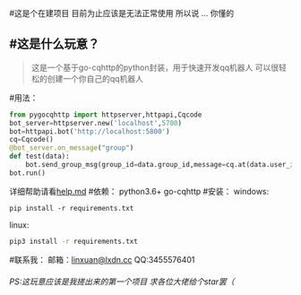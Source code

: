 #这是个在建项目 目前为止应该是无法正常使用 所以说 ... 你懂的

#这是什么玩意？
---
>这是一个基于go-cqhttp的python封装，用于快速开发qq机器人
    可以很轻松的创建一个你自己的qq机器人

#用法：
```python
from pygocqhttp import httpserver,httpapi,Cqcode
bot_server=httpserver.new('localhost',5700)
bot=httpapi.bot('http://localhost:5800')
cq=Cqcode()
@bot_server.on_message("group")
def test(data):
    bot.send_group_msg(group_id=data.group_id,message=cq.at(data.user_id)+"OK!")
bot.run()
```
详细帮助请看[help.md](./help.md)
#依赖：
    python3.6+
    go-cqhttp
#安装：
windows:
```batch
pip install -r requirements.txt
```
linux:
```bash
pip3 install -r requirements.txt
```
#联系我：
    邮箱：[linxuan@lxdn.cc](mailto:linxuan@lxdn.cc)
    QQ:3455576401
<h6>PS:这玩意应该是我搓出来的第一个项目 求各位大佬给个star罢（</h6>